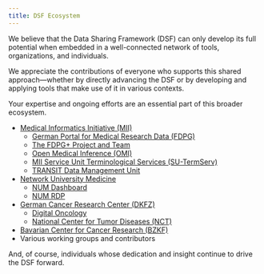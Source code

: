 ```yaml
---
title: DSF Ecosystem
---
```


We believe that the Data Sharing Framework (DSF) can only develop its full potential when embedded in a well-connected network of tools, organizations, and individuals.

We appreciate the contributions of everyone who supports this shared approach—whether by directly advancing the DSF or by developing and applying tools that make use of it in various contexts.

Your expertise and ongoing efforts are an essential part of this broader ecosystem.


- [Medical Informatics Initiative (MII)](https://www.medizininformatik-initiative.de/en/start)
  - [German Portal for Medical Research Data (FDPG)](https://forschen-fuer-gesundheit.de/en/)
  - [The FDPG+ Project and Team](https://www.gesundheitsforschung-bmbf.de/de/fdpg-plus-medizininformatik-struktur-erweiterung-des-mii-forschungsdatenportals-fur-16137.php)
  - [Open Medical Inference (OMI)](https://omi.ikim.nrw/)
  - [MII Service Unit Terminological Services (SU-TermServ)](https://mii-termserv.de/en/)
  - [TRANSIT Data Management Unit](https://www.isst.fraunhofer.de/en/departments/healthcare/projects/TRANSIT.html)
- [Network University Medicine](https://www.netzwerk-universitaetsmedizin.de/en)
  - [NUM Dashboard](https://numdashboard.ukbonn.de/welcome)
  - [NUM RDP](https://www.netzwerk-universitaetsmedizin.de/en/projects/num-rdp)
- [German Cancer Research Center (DKFZ)](https://www.dkfz.de/en/)
  - [Digital Oncology](https://www.dkfz.de/en/research/cross-topics/digital-oncology)
  - [National Center for Tumor Diseases (NCT)](https://www.dkfz.de/en/research/translational-centers/nct)
- [Bavarian Center for Cancer Research (BZKF)](https://bzkf.de/)
- Various working groups and contributors

And, of course, individuals whose dedication and insight continue to drive the DSF forward.